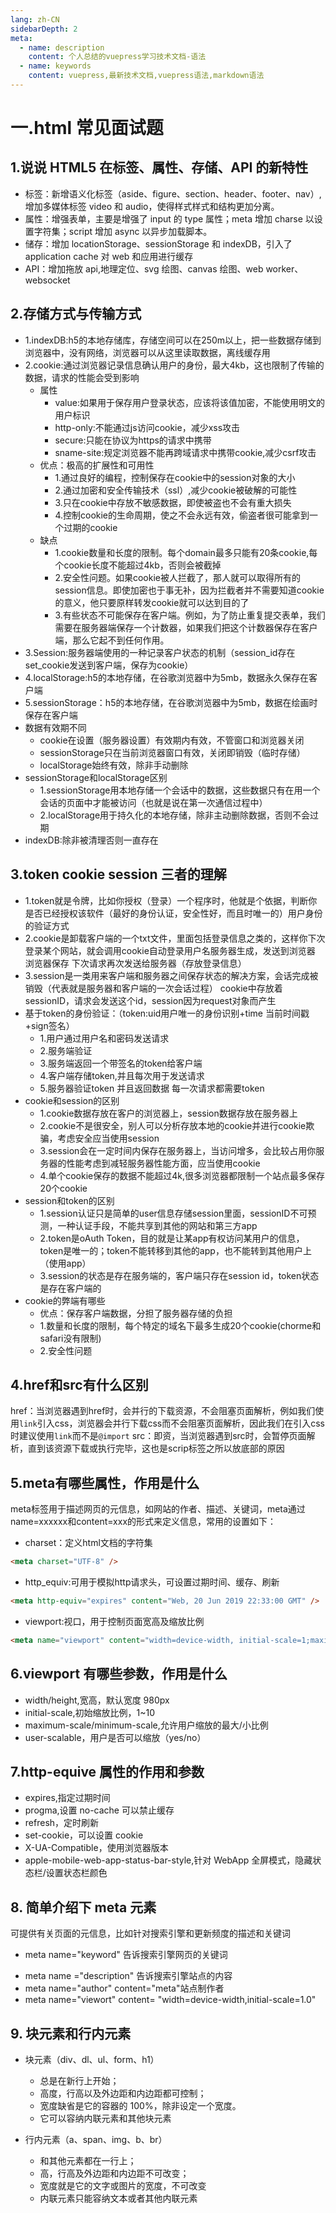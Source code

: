 ```yaml
---
lang: zh-CN
sidebarDepth: 2
meta:
  - name: description
    content: 个人总结的vuepress学习技术文档-语法
  - name: keywords
    content: vuepress,最新技术文档,vuepress语法,markdown语法
---
```


# 一.html 常见面试题

## 1.说说 HTML5 在标签、属性、存储、API 的新特性

- 标签：新增语义化标签（aside、figure、section、header、footer、nav）,增加多媒体标签 video 和 audio，使得样式样式和结构更加分离。
- 属性：增强表单，主要是增强了 input 的 type 属性；meta 增加 charse 以设置字符集；script 增加 async 以异步加载脚本。
- 储存：增加 locationStorage、sessionStorage 和 indexDB，引入了 application cache 对 web 和应用进行缓存
- API：增加拖放 api,地理定位、svg 绘图、canvas 绘图、web worker、websocket

## 2.存储方式与传输方式
- 1.indexDB:h5的本地存储库，存储空间可以在250m以上，把一些数据存储到浏览器中，没有网络，浏览器可以从这里读取数据，离线缓存用
- 2.cookie:通过浏览器记录信息确认用户的身份，最大4kb，这也限制了传输的数据，请求的性能会受到影响
  - 属性
    - value:如果用于保存用户登录状态，应该将该值加密，不能使用明文的用户标识
    - http-only:不能通过js访问cookie，减少xss攻击
    - secure:只能在协议为https的请求中携带
    - sname-site:规定浏览器不能再跨域请求中携带cookie,减少csrf攻击
  - 优点：极高的扩展性和可用性
    - 1.通过良好的编程，控制保存在cookie中的session对象的大小
    - 2.通过加密和安全传输技术（ssl）,减少cookie被破解的可能性
    - 3.只在cookie中存放不敏感数据，即使被盗也不会有重大损失
    - 4.控制cookie的生命周期，使之不会永远有效，偷盗者很可能拿到一个过期的cookie
  - 缺点
    - 1.cookie数量和长度的限制。每个domain最多只能有20条cookie,每个cookie长度不能超过4kb，否则会被截掉
    - 2.安全性问题。如果cookie被人拦截了，那人就可以取得所有的session信息。即使加密也于事无补，因为拦截者并不需要知道cookie的意义，他只要原样转发cookie就可以达到目的了
    - 3.有些状态不可能保存在客户端。例如，为了防止重复提交表单，我们需要在服务器端保存一个计数器，如果我们把这个计数器保存在客户端，那么它起不到任何作用。
- 3.Session:服务器端使用的一种记录客户状态的机制（session_id存在set_cookie发送到客户端，保存为cookie）
- 4.localStorage:h5的本地存储，在谷歌浏览器中为5mb，数据永久保存在客户端
- 5.sessionStorage：h5的本地存储，在谷歌浏览器中为5mb，数据在绘画时保存在客户端
- 数据有效期不同
  - cookie在设置（服务器设置）有效期内有效，不管窗口和浏览器关闭
  - sessionStorage只在当前浏览器窗口有效，关闭即销毁（临时存储）
  - localStorage始终有效，除非手动删除
- sessionStorage和localStorage区别
  - 1.sessionStorage用本地存储一个会话中的数据，这些数据只有在用一个会话的页面中才能被访问（也就是说在第一次通信过程中）
  - 2.localStorage用于持久化的本地存储，除非主动删除数据，否则不会过期
- indexDB:除非被清理否则一直存在

## 3.token cookie session 三者的理解
- 1.token就是令牌，比如你授权（登录）一个程序时，他就是个依据，判断你是否已经授权该软件（最好的身份认证，安全性好，而且时唯一的）用户身份的验证方式
- 2.cookie是卸载客户端的一个txt文件，里面包括登录信息之类的，这样你下次登录某个网站，就会调用cookie自动登录用户名服务器生成，发送到浏览器 浏览器保存 下次请求再次发送给服务器（存放登录信息）
- 3.session是一类用来客户端和服务器之间保存状态的解决方案，会话完成被销毁（代表就是服务器和客户端的一次会话过程）
  cookie中存放着sessionID，请求会发送这个id，session因为request对象而产生
- 基于token的身份验证：（token:uid用户唯一的身份识别+time 当前时间戳+sign签名）
  - 1.用户通过用户名和密码发送请求
  - 2.服务端验证
  - 3.服务端返回一个带签名的token给客户端
  - 4.客户端存储token,并且每次用于发送请求
  - 5.服务器验证token 并且返回数据 每一次请求都需要token
- cookie和session的区别
  - 1.cookie数据存放在客户的浏览器上，session数据存放在服务器上
  - 2.cookie不是很安全，别人可以分析存放本地的cookie并进行cookie欺骗，考虑安全应当使用session
  - 3.session会在一定时间内保存在服务器上，当访问增多，会比较占用你服务器的性能考虑到减轻服务器性能方面，应当使用cookie
  - 4.单个cookie保存的数据不能超过4k,很多浏览器都限制一个站点最多保存20个cookie
- session和token的区别
  - 1.session认证只是简单的user信息存储session里面，sessionID不可预测，一种认证手段，不能共享到其他的网站和第三方app
  - 2.token是oAuth Token，目的就是让某app有权访问某用户的信息，token是唯一的；token不能转移到其他的app，也不能转到其他用户上（使用app）
  - 3.session的状态是存在服务端的，客户端只存在session id，token状态是存在客户端的
- cookie的弊端有哪些
  - 优点：保存客户端数据，分担了服务器存储的负担
  - 1.数量和长度的限制，每个特定的域名下最多生成20个cookie(chorme和safari没有限制)
  - 2.安全性问题
## 4.href和src有什么区别
href：当浏览器遇到href时，会并行的下载资源，不会阻塞页面解析，例如我们使用`link`引入css，浏览器会并行下载css而不会阻塞页面解析，因此我们在引入css时建议使用`link`而不是`@import`
src：即资，当浏览器遇到src时，会暂停页面解析，直到该资源下载或执行完毕，这也是scrip标签之所以放底部的原因
## 5.meta有哪些属性，作用是什么
meta标签用于描述网页的元信息，如网站的作者、描述、关键词，meta通过name=xxxxxx和content=xxx的形式来定义信息，常用的设置如下：
- charset：定义html文档的字符集
```html
<meta charset="UTF-8" />
```
- http_equiv:可用于模拟http请求头，可设置过期时间、缓存、刷新
```html
<meta http-equiv="expires" content="Web, 20 Jun 2019 22:33:00 GMT" />
```
- viewport:视口，用于控制页面宽高及缩放比例
```html
<meta name="viewport" content="width=device-width, initial-scale=1;maximum-scale=1" />
```

## 6.viewport 有哪些参数，作用是什么

- width/height,宽高，默认宽度 980px
- initial-scale,初始缩放比例，1~10
- maximum-scale/minimum-scale,允许用户缩放的最大/小比例
- user-scalable，用户是否可以缩放（yes/no）

## 7.http-equive 属性的作用和参数

- expires,指定过期时间
- progma,设置 no-cache 可以禁止缓存
- refresh，定时刷新
- set-cookie，可以设置 cookie
- X-UA-Compatible，使用浏览器版本
- apple-mobile-web-app-status-bar-style,针对 WebApp 全屏模式，隐藏状态栏/设置状态栏颜色

## 8. 简单介绍下 meta 元素

可提供有关页面的元信息，比如针对搜索引擎和更新频度的描述和关键词

- meta name="keyword" 告诉搜索引擎网页的关键词

* meta name ="description" 告诉搜索引擎站点的内容
* meta name="author" content="meta"站点制作者
* meta name="viewort" content= "width=device-width,initial-scale=1.0"

## 9. 块元素和行内元素

- 块元素（div、dl、ul、form、h1）

  - 总是在新行上开始；
  - 高度，行高以及外边距和内边距都可控制；
  - 宽度缺省是它的容器的 100%，除非设定一个宽度。
  - 它可以容纳内联元素和其他块元素

- 行内元素（a、span、img、b、br）
  - 和其他元素都在一行上；
  - 高，行高及外边距和内边距不可改变；
  - 宽度就是它的文字或图片的宽度，不可改变
  - 内联元素只能容纳文本或者其他内联元素
